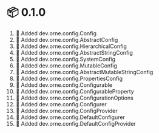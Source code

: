 # :package: 0.1.0

01. :gift: Added dev.orne.config.Config
01. :gift: Added dev.orne.config.AbstractConfig
01. :gift: Added dev.orne.config.HierarchicalConfig
01. :gift: Added dev.orne.config.AbstractStringConfig
01. :gift: Added dev.orne.config.SystemConfig
01. :gift: Added dev.orne.config.MutableConfig
01. :gift: Added dev.orne.config.AbstractMutableStringConfig
01. :gift: Added dev.orne.config.PropertiesConfig
01. :gift: Added dev.orne.config.Configurable
01. :gift: Added dev.orne.config.ConfigurableProperty
01. :gift: Added dev.orne.config.ConfigurationOptions
01. :gift: Added dev.orne.config.Configurer
01. :gift: Added dev.orne.config.ConfigProvider
01. :gift: Added dev.orne.config.DefaultConfigurer
01. :gift: Added dev.orne.config.DefaultConfigProvider
